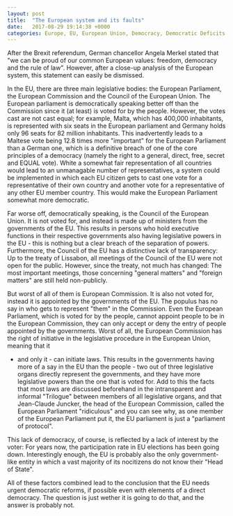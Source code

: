 ```yaml
---
layout: post
title:  "The European system and its faults"
date:   2017-08-29 19:14:38 +0000
categories: Europe, EU, European Union, Democracy, Democratic Deficits
---
```

After the Brexit referendum, German chancellor Angela Merkel stated that "we can be proud of our common European values: freedom, democracy
and the rule of law". However, after a close-up analysis of the European system, this statement can easily be dismissed.

In the EU, there are three main legislative bodies: the European Parliament, the European Commission and the Council of the European Union.
The European parliament is democratically speaking better off than the Commission since it (at least) is voted for by the people. However,
the votes cast are not cast equal; for example, Malta, which has 400,000 inhabitants, is represented with six seats in the European 
parliament and Germany holds only 96 seats for 82 million inhabitants. This inadvertently leads to a Maltese vote being 12.8 times more
"important" for the European Parliament than a German one, which is a definitive breach of one of the core principles of a democracy
(namely the right to a general, direct, free, secret and EQUAL vote). White a somewhat fair representation of all countries would lead to
an unmanagable number of representatives, a system could be implemented in which each EU citizen gets to cast one vote for a representative
of their own country and another vote for a representative of any other EU member country. This would make the European Parliament somewhat
more democratic.

Far worse off, democratically speaking, is the Council of the European Union. It is not voted for, and instead is made up of ministers from
the governments of the EU. This results in persons who hold executive functions in their respective governments also having legislative
powers in the EU - this is nothing but a clear breach of the separation of powers. Furthermore, the Council of the EU has a distinctive
lack of transparency: Up to the treaty of Lissabon, all meetings of the Council of the EU were not open for the public. However, since the
treaty, not much has changed: The most important meetings, those concerning "general matters" and "foreign matters" are still held 
non-publicly.

But worst of all of them is European Commission. It is also not voted for, instead it is appointed by the governments of the EU. The
populus has no say in who gets to represent "them" in the Commission. Even the European Parliament, which is voted for by the people, 
cannot appoint people to be in the European Commission, they can only accept or deny the entry of people appointed by the governments.
Worst of all, the European Commission has the right of initiative in the legislative procedure in the European Union, meaning that it 
- and only it - can initiate laws. This results in the governments having more of a say in the EU than the people - two out of three
legislative organs directly represent the governments, and they have more legislative powers than the one that is voted for. Add to this 
the facts that most laws are discussed beforehand in the intransparent and informal "Trilogue" between members of all legislative organs,
and that Jean-Claude Juncker, the head of the European Commission, called the European Parliament "ridiculous"
and you can see why, as one member of the European Parliament put it, the EU parliament is just a "parliament of protocol".

This lack of democracy, of course, is reflected by a lack of interest by the voter: For years now, the participation rate in EU elections
has been going down. Interestingly enough, the EU is probably also the only government-like entity in which a vast majority of its
nocitizens do not know their "Head of State".

All of these factors combined lead to the conclusion that the EU needs urgent democratic reforms, if possible even with elements of a
direct democracy. The question is just wether it is going to do that, and the answer is probably not.
